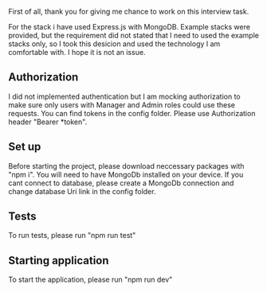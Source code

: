 First of all, thank you for giving me chance to work on this interview task.

For the stack i have used Express.js with MongoDB. Example stacks were provided,
but the requirement did not stated that I need to used the example stacks only, so I took this desicion and used the technology I am comfortable with. I hope it is not an issue.

## Authorization

I did not implemented authentication but I am mocking authorization to make sure only users with Manager and Admin roles could use these requests. You can find tokens in the config folder. Please use Authorization header "Bearer \*token".

## Set up

Before starting the project, please download neccessary packages with "npm i".
You will need to have MongoDb installed on your device. If you cant connect to database, please create a MongoDb connection and change database Uri link in the config folder.

## Tests

To run tests, please run "npm run test"

## Starting application

To start the application, please run "npm run dev"
